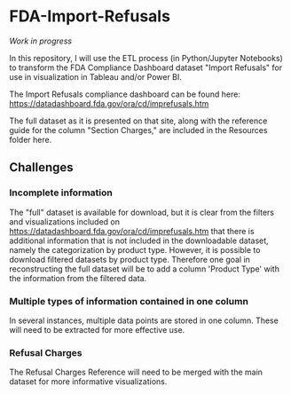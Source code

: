 # FDA-Import-Refusals

*Work in progress*

In this repository, I will use the ETL process (in Python/Jupyter Notebooks) to transform the FDA Compliance Dashboard dataset "Import Refusals" for use in visualization in Tableau and/or Power BI.

The Import Refusals compliance dashboard can be found here: https://datadashboard.fda.gov/ora/cd/imprefusals.htm

The full dataset as it is presented on that site, along with the reference guide for the column "Section Charges," are included in the Resources folder here.

## Challenges

### Incomplete information

The "full" dataset is available for download, but it is clear from the filters and visualizations included on https://datadashboard.fda.gov/ora/cd/imprefusals.htm that there is additional information that is not included in the downloadable dataset, namely the categorization by product type. However, it is possible to download filtered datasets by product type. Therefore one goal in reconstructing the full dataset will be to add a column 'Product Type' with the information from the filtered data.

### Multiple types of information contained in one column

In several instances, multiple data points are stored in one column. These will need to be extracted for more effective use.

### Refusal Charges

The Refusal Charges Reference will need to be merged with the main dataset for more informative visualizations.
